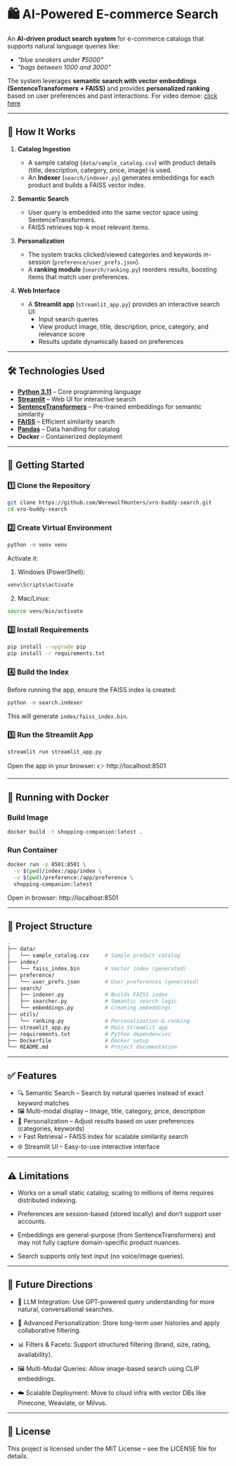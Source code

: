# 🛍️ AI-Powered E-commerce Search

An **AI-driven product search system** for e-commerce catalogs that supports natural language queries like:

- *"blue sneakers under ₹5000"*
- *"bags between 1000 and 3000"*

The system leverages **semantic search with vector embeddings (SentenceTransformers + FAISS)** and provides **personalized ranking** based on user preferences and past interactions.
For video demoe: [click here](https://drive.google.com/file/d/1apyF_D27047gmrNWsHvYIF9Rv5rYPNZs/view?usp=sharing)

---

## 📖 How It Works

1. **Catalog Ingestion**
   - A sample catalog (`data/sample_catalog.csv`) with product details (title, description, category, price, image) is used.
   - An **Indexer** (`search/indexer.py`) generates embeddings for each product and builds a FAISS vector index.

2. **Semantic Search**
   - User query is embedded into the same vector space using SentenceTransformers.
   - FAISS retrieves top-k most relevant items.

3. **Personalization**
   - The system tracks clicked/viewed categories and keywords in-session (`preference/user_prefs.json`).
   - A **ranking module** (`search/ranking.py`) reorders results, boosting items that match user preferences.

4. **Web Interface**
   - A **Streamlit app** (`streamlit_app.py`) provides an interactive search UI:
     - Input search queries
     - View product image, title, description, price, category, and relevance score
     - Results update dynamically based on preferences

---

## 🛠️ Technologies Used

- **[Python 3.11](https://www.python.org/)** – Core programming language
- **[Streamlit](https://streamlit.io/)** – Web UI for interactive search
- **[SentenceTransformers](https://www.sbert.net/)** – Pre-trained embeddings for semantic similarity
- **[FAISS](https://github.com/facebookresearch/faiss)** – Efficient similarity search
- **[Pandas](https://pandas.pydata.org/)** – Data handling for catalog
- **Docker** – Containerized deployment

---

## 🚀 Getting Started

### 1️⃣ Clone the Repository
```bash
git clone https://github.com/WerewolfHunters/vro-buddy-search.git
cd vro-buddy-search
```

### 2️⃣ Create Virtual Environment
```bash
python -m venv venv
```

Activate it:
1) Windows (PowerShell):
```bash
venv\Scripts\activate
```
2) Mac/Linux:
```bash
source venv/bin/activate
```

### 3️⃣ Install Requirements
```bash
pip install --upgrade pip
pip install -r requirements.txt
```

### 4️⃣ Build the Index
Before running the app, ensure the FAISS index is created:
```bash
python -m search.indexer
```
This will generate `index/faiss_index.bin`.

### 5️⃣ Run the Streamlit App
```bash
streamlit run streamlit_app.py
```
Open the app in your browser:
👉 http://localhost:8501

---

## 🐳 Running with Docker
### Build Image
```bash
docker build -t shopping-companion:latest .
```
### Run Container
```bash
docker run -p 8501:8501 \
  -v $(pwd)/index:/app/index \
  -v $(pwd)/preference:/app/preference \
  shopping-companion:latest
```
Open in browser: http://localhost:8501

---

## 📂 Project Structure
```bash
.
├── data/
│   └── sample_catalog.csv     # Sample product catalog
├── index/
│   └── faiss_index.bin        # Vector index (generated)
├── preference/
│   └── user_prefs.json        # User preferences (generated)
├── search/
│   ├── indexer.py             # Builds FAISS index
│   ├── searcher.py            # Semantic search logic
│   └── embeddings.py          # Creating embeddings
├── utils/
│   └── ranking.py             # Personalization & ranking
├── streamlit_app.py           # Main Streamlit app
├── requirements.txt           # Python dependencies
├── Dockerfile                 # Docker setup
└── README.md                  # Project documentation
```

---

## ✅ Features

- 🔍 Semantic Search – Search by natural queries instead of exact keyword matches
- 🖼 Multi-modal display – Image, title, category, price, description
- 🧠 Personalization – Adjust results based on user preferences (categories, keywords)
- ⚡ Fast Retrieval – FAISS index for scalable similarity search
- 🌐 Streamlit UI – Easy-to-use interactive interface

---

## ⚠️ Limitations

- Works on a small static catalog; scaling to millions of items requires distributed indexing.

- Preferences are session-based (stored locally) and don’t support user accounts.

- Embeddings are general-purpose (from SentenceTransformers) and may not fully capture domain-specific product nuances.

- Search supports only text input (no voice/image queries).

---

## 🔮 Future Directions

- 🤖 LLM Integration: Use GPT-powered query understanding for more natural, conversational searches.

- 🧾 Advanced Personalization: Store long-term user histories and apply collaborative filtering.

- 📊 Filters & Facets: Support structured filtering (brand, size, rating, availability).

- 🖼 Multi-Modal Queries: Allow image-based search using CLIP embeddings.

- ☁️ Scalable Deployment: Move to cloud infra with vector DBs like Pinecone, Weaviate, or Milvus.

---

## 📜 License
This project is licensed under the MIT License – see the LICENSE
file for details.
